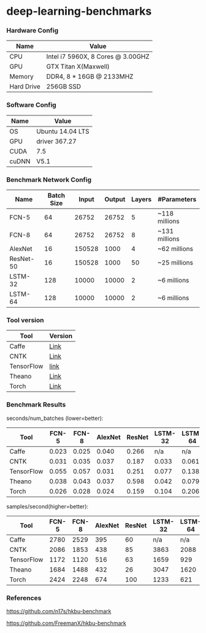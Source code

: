 # deep-learning-benchmarks

### Hardware Config

| Name | Value |
|------|-------|
| CPU	| Intel i7 5960X, 8 Cores @ 3.00GHZ | 
| GPU	| GTX Titan X(Maxwell) | 
| Memory |	DDR4, 8 * 16GB @ 2133MHZ |
| Hard Drive |	256GB SSD | 

### Software Config

| Name | Value |
|------|-------|
|OS	| Ubuntu 14.04 LTS |
|GPU | driver	367.27 |
|CUDA	| 7.5 |
|cuDNN |	V5.1 |


### Benchmark Network Config

|Name | Batch Size | Input | Output | Layers | #Parameters |
|-----|------------|------|------|------|-------|
| FCN-5 | 64 | 26752 | 26752 | 5 | ~118 millions |
| FCN-8 | 64 | 26752 | 26752 | 8 | ~131 millions |
| AlexNet | 16 | 150528 | 1000 | 4 | ~62 millions |
| ResNet-50 | 16 | 150528 | 1000 | 50 | ~25 millions |
| LSTM-32 | 128 | 10000 | 10000 | 2 | ~6 millions |
| LSTM-64 | 128 | 10000 | 10000 | 2 | ~6 millions |

### Tool version

| Tool     | Version |
|----------|---------|
| Caffe | [Link](https://github.com/BVLC/caffe/tree/7f8f9e146d90172e457678866961b86ae4218824) |
| CNTK |[Link](https://github.com/Microsoft/CNTK/tree/cac191c8c3c08e546c9af25236d368c0ed2812c2)|
| TensorFlow |  [link](https://github.com/tensorflow/tensorflow/tree/bc64f05d4090262025a95438b42a54bfdc5bcc80) |
| Theano | [Link](https://github.com/Theano/Theano/tree/140d0a064523349b630a284247c7cddd767fc46e) |
| Torch | [Link](https://github.com/torch/torch7/tree/95f137f635c3b01d89b9c008b68a9321ca28e59b) |

### Benchmark Results


seconds/num_batches (lower=better):

| Tool | FCN-5 | FCN-8 | AlexNet | ResNet | LSTM-32 | LSTM-64 |
|------|-------|-------|---------|--------|---------|---------|
|Caffe| 0.023 | 0.025 | 0.040 | 0.266 | n/a | n/a |
|CNTK| 0.031 | 0.035 | 0.037 | 0.187 | 0.033 | 0.061 |
|TensorFlow| 0.055 | 0.057 | 0.031 | 0.251 | 0.077 | 0.138 |
|Theano| 0.038 | 0.043 | 0.037 | 0.598 | 0.042 | 0.079 |
|Torch| 0.026 | 0.028 | 0.024 | 0.159 | 0.104 | 0.206 |

samples/second(higher=better):

| Tool | FCN-5 | FCN-8 | AlexNet | ResNet | LSTM-32 | LSTM-64 |
|------|-------|-------|---------|--------|---------|---------|
|Caffe| 2780 | 2529 | 395 | 60 | n/a | n/a |
|CNTK| 2086 | 1853 | 438 | 85 | 3863 | 2088 |
|TensorFlow| 1172 | 1120 | 516 | 63 | 1659 | 929 |
|Theano| 1684 | 1488 | 432 | 26 | 3047 | 1620 |
|Torch| 2424 | 2248 | 674 | 100 | 1233 | 621 |
### References

https://github.com/n17s/hkbu-benchmark

https://github.com/FreemanX/hkbu-benchmark
